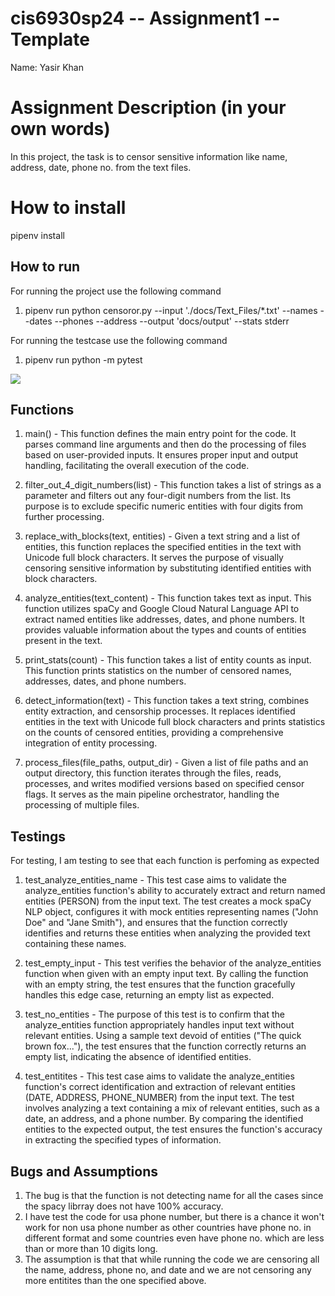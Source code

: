 # cis6930sp24 -- Assignment1 -- Template

Name: Yasir Khan

# Assignment Description (in your own words)
In this project, the task is to censor sensitive information like name, address, date, phone no. from the text files.

# How to install
pipenv install

## How to run
For running the project use the following command
1) pipenv run python censoror.py --input './docs/Text_Files/*.txt' --names --dates --phones --address --output 'docs/output' --stats stderr

For running the testcase use the following command
1) pipenv run python -m pytest

![](https://github.com/yasir-17/cis6930sp24-assignment1/blob/main/Recording%202024-03-10%20202646.gif)


## Functions
1)  main() - This function defines the main entry point for the code. It parses command line arguments and then do the processing of files based on user-provided inputs. It ensures proper input and output handling, facilitating the overall execution of the code.

2) filter_out_4_digit_numbers(list) - This function takes a list of strings as a parameter and filters out any four-digit numbers from the list. Its purpose is to exclude specific numeric entities with four digits from further processing.

3) replace_with_blocks(text, entities) - Given a text string and a list of entities, this function replaces the specified entities in the text with Unicode full block characters. It serves the purpose of visually censoring sensitive information by substituting identified entities with block characters.

4) analyze_entities(text_content) - This function takes text as input. This function utilizes spaCy and Google Cloud Natural Language API to extract named entities like addresses, dates, and phone numbers. It provides valuable information about the types and counts of entities present in the text.

5) print_stats(count) - This function takes a list of entity counts as input. This function prints statistics on the number of censored names, addresses, dates, and phone numbers.

6) detect_information(text) - This function takes a text string, combines entity extraction, and censorship processes. It replaces identified entities in the text with Unicode full block characters and prints statistics on the counts of censored entities, providing a comprehensive integration of entity processing.

7) process_files(file_paths, output_dir) - Given a list of file paths and an output directory, this function iterates through the files, reads, processes, and writes modified versions based on specified censor flags. It serves as the main pipeline orchestrator, handling the processing of multiple files.

## Testings
For testing, I am testing to see that each function is perfoming as expected

1) test_analyze_entities_name - This test case aims to validate the analyze_entities function's ability to accurately extract and return named entities (PERSON) from the input text. The test creates a mock spaCy NLP object, configures it with mock entities representing names ("John Doe" and "Jane Smith"), and ensures that the function correctly identifies and returns these entities when analyzing the provided text containing these names.

2) test_empty_input - This test verifies the behavior of the analyze_entities function when given with an empty input text. By calling the function with an empty string, the test ensures that the function gracefully handles this edge case, returning an empty list as expected.

3) test_no_entities - The purpose of this test is to confirm that the analyze_entities function appropriately handles input text without relevant entities. Using a sample text devoid of entities ("The quick brown fox..."), the test ensures that the function correctly returns an empty list, indicating the absence of identified entities.

4) test_entitites - This test case aims to validate the analyze_entities function's correct identification and extraction of relevant entities (DATE, ADDRESS, PHONE_NUMBER) from the input text. The test involves analyzing a text containing a mix of relevant entities, such as a date, an address, and a phone number. By comparing the identified entities to the expected output, the test ensures the function's accuracy in extracting the specified types of information.


## Bugs and Assumptions
1) The bug is that the function is not detecting name for all the cases since the spacy librray does not have 100% accuracy.
2) I have test the code for usa phone number, but there is a chance it won't work for non usa phone number as other countries have phone no. in different format and some countries even have phone no. which are less than or more than 10 digits long.
3) The assumption is that that while running the code we are censoring all the name, address, phone no, and date and we are not censoring any more entitites than the one specified above.
